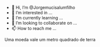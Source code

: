 - 👋 Hi, I’m @Jorgemucisalumfilho
- 👀 I’m interested in ...
- 🌱 I’m currently learning ...
- 💞️ I’m looking to collaborate on ...
- 📫 How to reach me ...

<!---rareal
Jorgemucisalumfilho/Jorgemucisalumfilho é um repositório ✨ especial ✨ porque seu `README.md` (este arquivo) aparece no seu perfil do GitHub.
You can click the Preview link to take a look at your changes.
--->
Uma moeda vale um metro quadrado de terra
